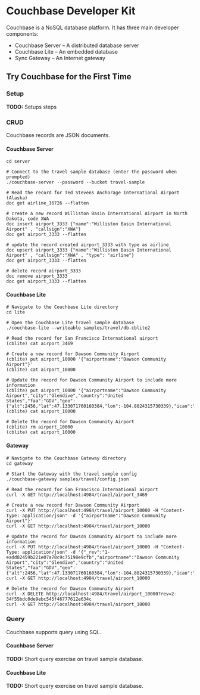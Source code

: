 # Couchbase Developer Kit

Couchbase is a NoSQL database platform. It has three main developer components:

* Couchbase Server – A distributed database server
* Couchbase Lite – An embedded database
* Sync Gateway – An Internet gateway

## Try Couchbase for the First Time

### Setup

**TODO:** Setups steps

### CRUD

Couchbase records are JSON documents.

#### Couchbase Server

```shell
cd server

# Connect to the travel sample database (enter the password when prompted)
./couchbase-server --password --bucket travel-sample

# Read the record for Ted Stevens Anchorage International Airport (Alaska)
doc get airline_16726 --flatten

# create a new record Williston Basin International Airport in North Dakota, code XWA
doc insert airport_3333 {"name":"Williston Basin International Airport" , "callsign":"XWA"}
doc get airport_3333 --flatten

# update the record created airport_3333 with type as airline
doc upsert airport_3333 {"name":"Williston Basin International Airport" , "callsign":"XWA" , "type": "airline"}
doc get airport_3333 --flatten

# delete record airport_3333
doc remove airport_3333
doc get airport_3333 --flatten
```

#### Couchbase Lite

```shell
# Navigate to the Couchbase Lite directory
cd lite

# Open the Couchbase Lite travel sample database
./couchbase-lite --writeable samples/travel/db.cblite2

# Read the record for San Francisco International airport
(cblite) cat airport_3469

# Create a new record for Dawson Community Airport
(cblite) put airport_10000 '{"airportname":"Dawson Community Airport"}'
(cblite) cat airport_10000

# Update the record for Dawson Community Airport to include more information
(cblite) put airport_10000 '{"airportname":"Dawson Community Airport","city":"Glendive","country":"United States","faa":"GDV","geo":{"alt":2456,"lat":47.133071760160384,"lon":-104.8024315730339},"icao":"KGDV","type":"airport","tz":"America/Denver"}'
(cblite) cat airport_10000

# Delete the record for Dawson Community Airport
(cblite) rm airport_10000
(cblite) cat airport_10000
```

#### Gateway

```shell
# Navigate to the Couchbase Gateway directory
cd gateway

# Start the Gateway with the travel sample config
./couchbase-gateway samples/travel/config.json

# Read the record for San Francisco International airport
curl -X GET http://localhost:4984/travel/airport_3469

# Create a new record for Dawson Community Airport
curl -X PUT http://localhost:4984/travel/airport_10000 -H "Content-Type: application/json" -d '{"airportname":"Dawson Community Airport"}'
curl -X GET http://localhost:4984/travel/airport_10000

# Update the record for Dawson Community Airport to include more information
curl -X PUT http://localhost:4984/travel/airport_10000 -H "Content-Type: application/json" -d '{"_rev":"1-eadd82459b221e07a78c9c75198e9cfb","airportname":"Dawson Community Airport","city":"Glendive","country":"United States","faa":"GDV","geo":{"alt":2456,"lat":47.133071760160384,"lon":-104.8024315730339},"icao":"KGDV","id":10000,"type":"airport","tz":"America/Denver"}'
curl -X GET http://localhost:4984/travel/airport_10000

# Delete the record for Dawson Community Airport
curl -X DELETE http://localhost:4984/travel/airport_10000?rev=2-34f55bdc0de9ebc545f46777612e634c
curl -X GET http://localhost:4984/travel/airport_10000
```

### Query

Couchbase supports query using SQL.

#### Couchbase Server

**TODO:** Short query exercise on travel sample database.

#### Couchbase Lite

**TODO:** Short query exercise on travel sample database.
